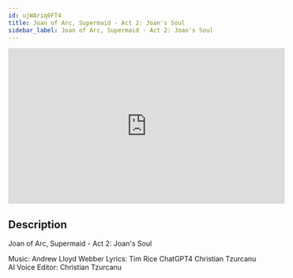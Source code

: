 ```yaml
---
id: ujWAriq0FT4
title: Joan of Arc, Supermaid - Act 2: Joan's Soul
sidebar_label: Joan of Arc, Supermaid - Act 2: Joan's Soul
---
```


<iframe
  width="560"
  height="315"
  src="https://www.youtube.com/embed/ujWAriq0FT4"
  title="YouTube video player"
  frameborder="0"
  allow="accelerometer; autoplay; clipboard-write; encrypted-media; gyroscope; picture-in-picture; web-share"
  referrerpolicy="strict-origin-when-cross-origin"
  allowfullscreen
></iframe>

## Description

Joan of Arc, Supermaid - Act 2: Joan's Soul

Music:  Andrew Lloyd Webber 
Lyrics:  Tim Rice
             ChatGPT4
             Christian Tzurcanu
AI Voice Editor: Christian Tzurcanu
